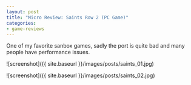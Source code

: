 ```yaml
---
layout: post
title: "Micro Review: Saints Row 2 (PC Game)"
categories:
- game-reviews
---
```



One of my favorite sanbox games, sadly the port is quite bad and many people have performance issues.


![screenshot]({{ site.baseurl }}/images/posts/saints_01.jpg)

![screenshot]({{ site.baseurl }}/images/posts/saints_02.jpg)

